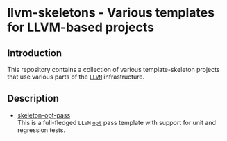 # llvm-skeletons - Various templates for LLVM-based projects

## Introduction

This repository contains a collection of various template-skeleton projects that use various parts of the [`LLVM`][1]
infrastructure.

## Description

- [skeleton-opt-pass][2]  
  This is a full-fledged `LLVM` [`opt`][3] pass template with support for unit and regression tests.


[1]: http://llvm.org
[2]: skeleton-opt-pass/README.md
[3]: http://llvm.org/docs/WritingAnLLVMPass.html

